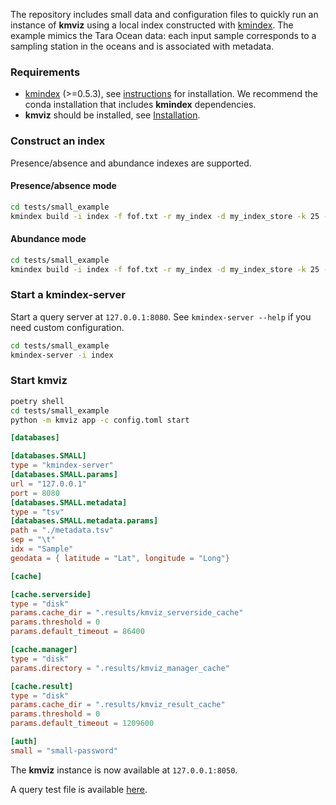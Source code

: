 The repository includes small data and configuration files to quickly run an instance of **kmviz** using a local index constructed with [kmindex](https://tlemane.github.io/kmindex/). The example mimics the Tara Ocean data: each input sample corresponds to a sampling station in the oceans and is associated with metadata.

### Requirements

* [kmindex](https://tlemane.github.io/kmindex/) (>=0.5.3), see [instructions](https://tlemane.github.io/kmindex/installation/) for installation. We recommend the conda installation that includes **kmindex** dependencies.
* **kmviz** should be installed, see [Installation](installation.md).

### Construct an index

Presence/absence and abundance indexes are supported.

#### Presence/absence mode

```bash
cd tests/small_example
kmindex build -i index -f fof.txt -r my_index -d my_index_store -k 25 --hard-min 1 --bloom-size 100000 --cpr --nb-partitions 8 --threads 8
```

#### Abundance mode

```bash
cd tests/small_example
kmindex build -i index -f fof.txt -r my_index -d my_index_store -k 25 --hard-min 1 --nb-cell 100000 --bitw 4 --cpr --nb-partitions 8 --threads 8
```

### Start a **kmindex-server**

Start a query server at `127.0.0.1:8080`. See `kmindex-server --help` if you need custom configuration.
```bash
cd tests/small_example
kmindex-server -i index
```

### Start **kmviz**

```bash
poetry shell
cd tests/small_example
python -m kmviz app -c config.toml start
```

```toml title="config.toml"
[databases]

[databases.SMALL]
type = "kmindex-server"
[databases.SMALL.params]
url = "127.0.0.1"
port = 8080
[databases.SMALL.metadata]
type = "tsv"
[databases.SMALL.metadata.params]
path = "./metadata.tsv"
sep = "\t"
idx = "Sample"
geodata = { latitude = "Lat", longitude = "Long"}

[cache]

[cache.serverside]
type = "disk"
params.cache_dir = ".results/kmviz_serverside_cache"
params.threshold = 0
params.default_timeout = 86400

[cache.manager]
type = "disk"
params.directory = ".results/kmviz_manager_cache"

[cache.result]
type = "disk"
params.cache_dir = ".results/kmviz_result_cache"
params.threshold = 0
params.default_timeout = 1209600

[auth]
small = "small-password"
```

The **kmviz** instance is now available at `127.0.0.1:8050`.

A query test file is available [here](https://github.com/tlemane/kmviz/blob/main/tests/small_example/query.fa).